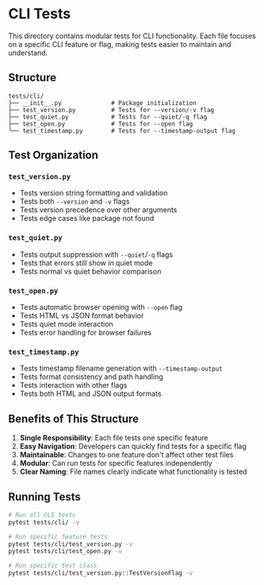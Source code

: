 # CLI Tests

This directory contains modular tests for CLI functionality. Each file focuses on a specific CLI feature or flag, making tests easier to maintain and understand.

## Structure

```
tests/cli/
├── __init__.py              # Package initialization
├── test_version.py          # Tests for --version/-v flag
├── test_quiet.py            # Tests for --quiet/-q flag  
├── test_open.py             # Tests for --open flag
└── test_timestamp.py        # Tests for --timestamp-output flag
```

## Test Organization

### `test_version.py`
- Tests version string formatting and validation
- Tests both `--version` and `-v` flags
- Tests version precedence over other arguments
- Tests edge cases like package not found

### `test_quiet.py`
- Tests output suppression with `--quiet`/`-q` flags
- Tests that errors still show in quiet mode
- Tests normal vs quiet behavior comparison

### `test_open.py`
- Tests automatic browser opening with `--open` flag
- Tests HTML vs JSON format behavior
- Tests quiet mode interaction
- Tests error handling for browser failures

### `test_timestamp.py`
- Tests timestamp filename generation with `--timestamp-output`
- Tests format consistency and path handling
- Tests interaction with other flags
- Tests both HTML and JSON output formats

## Benefits of This Structure

1. **Single Responsibility**: Each file tests one specific feature
2. **Easy Navigation**: Developers can quickly find tests for a specific flag
3. **Maintainable**: Changes to one feature don't affect other test files
4. **Modular**: Can run tests for specific features independently
5. **Clear Naming**: File names clearly indicate what functionality is tested

## Running Tests

```bash
# Run all CLI tests
pytest tests/cli/ -v

# Run specific feature tests
pytest tests/cli/test_version.py -v
pytest tests/cli/test_open.py -v

# Run specific test class
pytest tests/cli/test_version.py::TestVersionFlag -v
```
